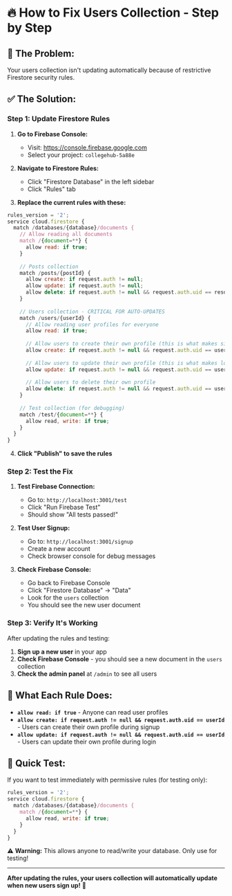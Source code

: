 # 🔥 How to Fix Users Collection - Step by Step

## 🚨 **The Problem:**
Your users collection isn't updating automatically because of restrictive Firestore security rules.

## ✅ **The Solution:**

### **Step 1: Update Firestore Rules**

1. **Go to Firebase Console:**
   - Visit: https://console.firebase.google.com
   - Select your project: `collegehub-5a88e`

2. **Navigate to Firestore Rules:**
   - Click "Firestore Database" in the left sidebar
   - Click "Rules" tab

3. **Replace the current rules with these:**

```javascript
rules_version = '2';
service cloud.firestore {
  match /databases/{database}/documents {
    // Allow reading all documents
    match /{document=**} {
      allow read: if true;
    }
    
    // Posts collection
    match /posts/{postId} {
      allow create: if request.auth != null;
      allow update: if request.auth != null;
      allow delete: if request.auth != null && request.auth.uid == resource.data.authorId;
    }
    
    // Users collection - CRITICAL FOR AUTO-UPDATES
    match /users/{userId} {
      // Allow reading user profiles for everyone
      allow read: if true;
      
      // Allow users to create their own profile (this is what makes signup work)
      allow create: if request.auth != null && request.auth.uid == userId;
      
      // Allow users to update their own profile (this is what makes login updates work)
      allow update: if request.auth != null && request.auth.uid == userId;
      
      // Allow users to delete their own profile
      allow delete: if request.auth != null && request.auth.uid == userId;
    }
    
    // Test collection (for debugging)
    match /test/{document=**} {
      allow read, write: if true;
    }
  }
}
```

4. **Click "Publish" to save the rules**

### **Step 2: Test the Fix**

1. **Test Firebase Connection:**
   - Go to: `http://localhost:3001/test`
   - Click "Run Firebase Test"
   - Should show "All tests passed!"

2. **Test User Signup:**
   - Go to: `http://localhost:3001/signup`
   - Create a new account
   - Check browser console for debug messages

3. **Check Firebase Console:**
   - Go back to Firebase Console
   - Click "Firestore Database" → "Data"
   - Look for the `users` collection
   - You should see the new user document

### **Step 3: Verify It's Working**

After updating the rules and testing:

1. **Sign up a new user** in your app
2. **Check Firebase Console** - you should see a new document in the `users` collection
3. **Check the admin panel** at `/admin` to see all users

## 🎯 **What Each Rule Does:**

- **`allow read: if true`** - Anyone can read user profiles
- **`allow create: if request.auth != null && request.auth.uid == userId`** - Users can create their own profile during signup
- **`allow update: if request.auth != null && request.auth.uid == userId`** - Users can update their own profile during login

## 🚀 **Quick Test:**

If you want to test immediately with permissive rules (for testing only):

```javascript
rules_version = '2';
service cloud.firestore {
  match /databases/{database}/documents {
    match /{document=**} {
      allow read, write: if true;
    }
  }
}
```

⚠️ **Warning:** This allows anyone to read/write your database. Only use for testing!

---

**After updating the rules, your users collection will automatically update when new users sign up!** 🎉
